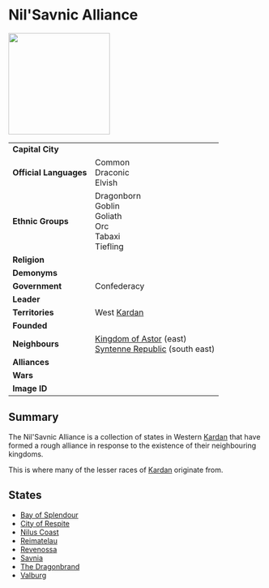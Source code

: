 # Nil'Savnic Alliance

<img src="https://raw.githubusercontent.com/jesskelsall/astarus-images/main/symbols/imageid.png" height="200" />

|||
| --- | --- |
| **Capital City** | | civilisation.2
| **Official Languages** | Common<br>Draconic<br>Elvish |
| **Ethnic Groups** | Dragonborn<br>Goblin<br>Goliath<br>Orc<br>Tabaxi<br>Tiefling |
| **Religion** | |
| **Demonyms** | |
| **Government** | Confederacy |
| **Leader** | |
| **Territories** | West [Kardan](../../places/continents/kardan.md) |
| **Founded** | |
| **Neighbours** | [Kingdom of Astor](../kingdom-of-astor/kingdom-of-astor.md) (east)<br>[Syntenne Republic](../syntenne-republic/syntenne-republic.md) (south east) |
| **Alliances** | |
| **Wars** | |
| **Image ID** | |

## Summary

The Nil'Savnic Alliance is a collection of states in Western [Kardan](../../places/continents/kardan.md) that have formed a rough alliance in response to the existence of their neighbouring kingdoms.

This is where many of the lesser races of [Kardan](../../places/continents/kardan.md) originate from.

## States

- [Bay of Splendour](states/bay-of-splendour.md)
- [City of Respite](states/city-of-respite.md)
- [Nilus Coast](states/nilus-coast.md)
- [Reimatelau](states/reimatelau.md)
- [Revenossa](states/revenossa.md)
- [Savnia](states/savnia.md)
- [The Dragonbrand](states/the-dragonbrand.md)
- [Valburg](states/valburg.md)
